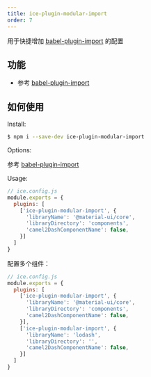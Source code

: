 ```yaml
---
title: ice-plugin-modular-import
order: 7
---
```


用于快捷增加 [babel-plugin-import](https://github.com/ant-design/babel-plugin-import) 的配置

## 功能

- 参考 [babel-plugin-import](https://github.com/ant-design/babel-plugin-import)

## 如何使用

Install:

```bash
$ npm i --save-dev ice-plugin-modular-import
```

Options:

参考 [babel-plugin-import](https://github.com/ant-design/babel-plugin-import)

Usage:

```js
// ice.config.js
module.exports = {
  plugins: [
    ['ice-plugin-modular-import', {
      'libraryName': '@material-ui/core',
      'libraryDirectory': 'components',
      'camel2DashComponentName': false,
    }]
  ]
}
```

配置多个组件：

```js
// ice.config.js
module.exports = {
  plugins: [
    ['ice-plugin-modular-import', {
      'libraryName': '@material-ui/core',
      'libraryDirectory': 'components',
      'camel2DashComponentName': false,
    }],
    ['ice-plugin-modular-import', {
      'libraryName': 'lodash',
      'libraryDirectory': '',
      'camel2DashComponentName': false,
    }]
  ]
}
```

